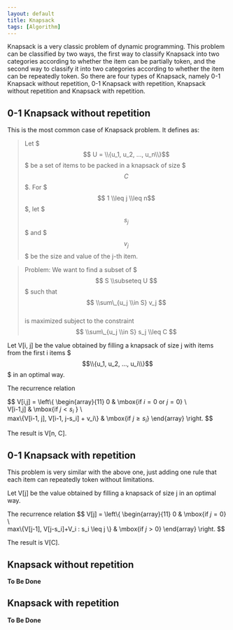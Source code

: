 ```yaml
---
layout: default
title: Knapsack
tags: [Algorithm]
---
```


Knapsack is a very classic problem of dynamic programming. This problem can be classified by two ways, the first  way to classify Knapsack into two categories according to whether the item can be partially token, and the second way to classify it into two categories according to whether the item can be repeatedly token. So there are four types of Knapsack, namely 0-1 Knapsack without repetition, 0-1 Knapsack with repetition, Knapsack without repetition and Knapsack with repetition.

## 0-1 Knapsack without repetition

This is the most common case of Knapsack problem. It defines as:

> Let $$$ U = \\{u_1, u_2, …, u_n\\}$$$ be a set of items to be packed in a knapsack of size $$$C$$$. For $$$ 1 \\leq j \\leq n$$$, let $$$ s_j $$$ and $$$ v_j $$$ be the size and value of the j-th item.

> Problem: We want to find a subset of $$$ S \\subseteq U $$$ such that  
> $$ \\sum\_{u_j \\in S} v_j $$  
> is maximized subject to the constraint  
> $$ \\sum\_{u_j \\in S} s_j \\leq C $$

Let V\[i, j\] be the value obtained by filling a knapsack of size j with items from the first i items $$$\\{u_1, u_2, …, u_i\\}$$$ in an optimal way.

The recurrence relation

$$ V\[i,j\] = \left\\{ \begin{array}{11}
0 & \mbox{if $i=0$ or $j=0$}  \\\
V\[i-1,j\] & \mbox{if $j \lt s_i$ } \\\
max\\{V\[i-1, j\], V\[i-1, j-s_i\] + v_i\\} & \mbox{if $j \geq s_i$}
\end{array} \right. $$

The result is V\[n, C\].

## 0-1 Knapsack with repetition

This problem is very similar with the above one, just adding one rule that each item can repeatedly token without limitations.

Let V\[j\] be the value obtained by filling a knapsack of size j in an optimal way.

The recurrence relation
$$ V\[j\] = \left\\{ \begin{array}{11}
0 & \mbox{if $j=0$} \\\
max\\{V\[j-1\], V\[j-s_i\]+V_i : s_i \leq j  \\} & \mbox{if $j \gt 0$}
\end{array} \right. $$

The result is V\[C\].

## Knapsack without repetition

**To Be Done**

## Knapsack with repetition

**To Be Done**